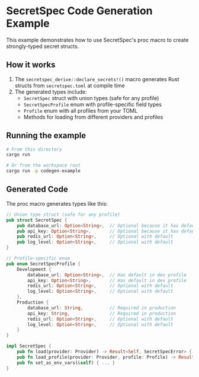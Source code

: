 # SecretSpec Code Generation Example

This example demonstrates how to use SecretSpec's proc macro to create strongly-typed secret structs.

## How it works

1. The `secretspec_derive::declare_secrets!()` macro generates Rust structs from `secretspec.toml` at compile time
2. The generated types include:
   - `SecretSpec` struct with union types (safe for any profile)
   - `SecretSpecProfile` enum with profile-specific field types
   - `Profile` enum with all profiles from your TOML
   - Methods for loading from different providers and profiles

## Running the example

```bash
# From this directory
cargo run

# Or from the workspace root
cargo run -p codegen-example
```

## Generated Code

The proc macro generates types like this:

```rust
// Union type struct (safe for any profile)
pub struct SecretSpec {
    pub database_url: Option<String>,  // Optional because it has default in dev
    pub api_key: Option<String>,       // Optional because it has default in dev
    pub redis_url: Option<String>,     // Optional with default
    pub log_level: Option<String>,     // Optional with default
}

// Profile-specific enum
pub enum SecretSpecProfile {
    Development {
        database_url: Option<String>,  // Has default in dev profile
        api_key: Option<String>,       // Has default in dev profile
        redis_url: Option<String>,     // Optional with default
        log_level: Option<String>,     // Optional with default
    },
    Production {
        database_url: String,          // Required in production
        api_key: String,               // Required in production
        redis_url: Option<String>,     // Optional with default
        log_level: Option<String>,     // Optional with default
    }
}

impl SecretSpec {
    pub fn load(provider: Provider) -> Result<Self, SecretSpecError> { ... }
    pub fn load_profile(provider: Provider, profile: Profile) -> Result<SecretSpecProfile, SecretSpecError> { ... }
    pub fn set_as_env_vars(&self) { ... }
}
```

